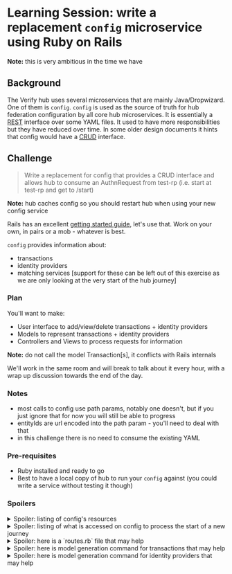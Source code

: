 # Learning Session: write a replacement `config` microservice using Ruby on Rails

**Note:** this is very ambitious in the time we have

## Background

The Verify hub uses several microservices that are mainly Java/Dropwizard.  One of them is `config`.  `config` is used as the source of truth for hub federation configuration by all core hub microservices.  It is essentially a [REST](https://en.wikipedia.org/wiki/Representational_state_transfer) interface over some YAML files.  It used to have more responsibilities but they have reduced over time.  In some older design documents it hints that config would have a [CRUD](https://en.wikipedia.org/wiki/Create,_read,_update_and_delete) interface.

## Challenge

> Write a replacement for config that provides a CRUD interface and allows hub to consume an AuthnRequest from test-rp (i.e. start at test-rp and get to /start)

**Note:** hub caches config so you should restart hub when using your new config service

Rails has an excellent [getting started guide](http://guides.rubyonrails.org/getting_started.html), let's use that.  Work on your own, in pairs or a mob - whatever is best.

`config` provides information about:
* transactions
* identity providers
* matching services [support for these can be left out of this exercise as we are only looking at the very start of the hub journey]

### Plan 

You'll want to make:
* User interface to add/view/delete transactions + identity providers
* Models to represent transactions + identity providers
* Controllers and Views to process requests for information

**Note:** do not call the model Transaction[s], it conflicts with Rails internals

We'll work in the same room and will break to talk about it every hour, with a wrap up discussion towards the end of the day.

### Notes

* most calls to config use path params, notably one doesn't, but if you just ignore that for now you will still be able to progress
* entityIds are url encoded into the path param - you'll need to deal with that
* in this challenge there is no need to consume the existing YAML

### Pre-requisites

* Ruby installed and ready to go
* Best to have a local copy of hub to run your `config` against (you could write a service without testing it though)

### Spoilers

<details>
  <summary>Spoiler: listing of config's resources</summary>
  <p>

```
    GET     /config/certificates/health-check (uk.gov.ida.hub.config.resources.CertificatesResource)
    GET     /config/certificates/invalid (uk.gov.ida.hub.config.resources.CertificatesResource)
    GET     /config/certificates/{entityId}/certs/encryption (uk.gov.ida.hub.config.resources.CertificatesResource)
    GET     /config/certificates/{entityId}/certs/signing (uk.gov.ida.hub.config.resources.CertificatesResource)
    GET     /config/countries (uk.gov.ida.hub.config.resources.CountriesResource)
    GET     /config/idps/enabled (uk.gov.ida.hub.config.resources.IdentityProviderResource)
    GET     /config/idps/{entityId}/display-data (uk.gov.ida.hub.config.resources.IdentityProviderResource)
    GET     /config/idps/{entityId}/enabled (uk.gov.ida.hub.config.resources.IdentityProviderResource)
    GET     /config/matching-services (uk.gov.ida.hub.config.resources.MatchingServiceResource)
    GET     /config/matching-services/{entityId} (uk.gov.ida.hub.config.resources.MatchingServiceResource)
    GET     /config/transactions/enabled (uk.gov.ida.hub.config.resources.TransactionsResource)
    GET     /config/transactions/{entityId}/assertion-consumer-service-uri (uk.gov.ida.hub.config.resources.TransactionsResource)
    GET     /config/transactions/{entityId}/display-data (uk.gov.ida.hub.config.resources.TransactionsResource)
    GET     /config/transactions/{entityId}/eidas-enabled (uk.gov.ida.hub.config.resources.TransactionsResource)
    GET     /config/transactions/{entityId}/levels-of-assurance (uk.gov.ida.hub.config.resources.TransactionsResource)
    GET     /config/transactions/{entityId}/matching-process (uk.gov.ida.hub.config.resources.TransactionsResource)
    GET     /config/transactions/{entityId}/matching-service-entity-id (uk.gov.ida.hub.config.resources.TransactionsResource)
    GET     /config/transactions/{entityId}/should-hub-sign-response-messages (uk.gov.ida.hub.config.resources.TransactionsResource)
    GET     /config/transactions/{entityId}/should-hub-use-legacy-saml-standard (uk.gov.ida.hub.config.resources.TransactionsResource)
    GET     /config/transactions/{entityId}/user-account-creation-attributes (uk.gov.ida.hub.config.resources.TransactionsResource)
    GET     /internal/version-info (uk.gov.ida.resources.VersionInfoResource)
    GET     /service-name (uk.gov.ida.resources.ServiceNameResource)
    GET     /service-status (uk.gov.ida.resources.ServiceStatusResource)
```
</details>

<details>
  <summary>Spoiler: listing of what is accessed on config to process the start of a new journey</summary>
  <p>

```
 "GET /config/certificates/http%3A%2F%2Fwww.test-rp.gov.uk%2FSAML2%2FMD/certs/signing HTTP/1.1" 200 1623 "-" "SamlProxy Service (samlProxyClient)" 30
 "GET /config/certificates/http%3A%2F%2Fwww.test-rp.gov.uk%2FSAML2%2FMD/certs/signing HTTP/1.1" 200 1623 "-" "Saml Engine Service (samlEngineClient)" 5
 "GET /config/transactions/http%3A%2F%2Fwww.test-rp.gov.uk%2FSAML2%2FMD/assertion-consumer-service-uri HTTP/1.1" 200 49 "-" "Policy Service (policyClient)" 16
 "GET /config/transactions/http%3A%2F%2Fwww.test-rp.gov.uk%2FSAML2%2FMD/eidas-enabled HTTP/1.1" 200 4 "-" "Policy Service (policyClient)" 4
 "GET /config/idps/enabled?transactionEntityId=http%3A%2F%2Fwww.test-rp.gov.uk%2FSAML2%2FMD HTTP/1.1" 200 566 "-" "Policy Service (policyClient)" 21
 "GET /config/transactions/http%3A%2F%2Fwww.test-rp.gov.uk%2FSAML2%2FMD/levels-of-assurance HTTP/1.1" 200 11 "-" "Policy Service (policyClient)" 5
 "GET /config/transactions/http%3A%2F%2Fwww.test-rp.gov.uk%2FSAML2%2FMD/display-data HTTP/1.1" 200 95 "-" "Frontend Service (frontendClient)" 8
 "GET /config/transactions/http%3A%2F%2Fwww.test-rp.gov.uk%2FSAML2%2FMD/levels-of-assurance HTTP/1.1" 200 11 "-" "Frontend Service (frontendClient)" 2
 "GET /config/idps/http%3A%2F%2Flocalhost%3A50400%2Fmetadata/display-data HTTP/1.1" 200 121 "-" "Frontend Service (frontendClient)" 6
 "GET /config/idps/http%3A%2F%2Fstub_idp.acme.org%2Fstub-idp-two%2FSSO%2FPOST/display-data HTTP/1.1" 200 124 "-" "Frontend Service (frontendClient)" 4
 "GET /config/idps/http%3A%2F%2Fstub_idp.acme.org%2Fstub-idp-demo%2FSSO%2FPOST/display-data HTTP/1.1" 200 124 "-" "Frontend Service (frontendClient)" 2
 "GET /config/idps/http%3A%2F%2Fstub_idp.acme.org%2Fexperian%2FSSO%2FPOST/display-data HTTP/1.1" 200 120 "-" "Frontend Service (frontendClient)" 3
 "GET /config/idps/http%3A%2F%2Fstub_idp.acme.org%2Fmorpho%2FSSO%2FPOST/display-data HTTP/1.1" 200 108 "-" "Frontend Service (frontendClient)" 3
 "GET /config/idps/http%3A%2F%2Fstub_idp.acme.org%2Fcitizensafe%2FSSO%2FPOST/display-data HTTP/1.1" 200 113 "-" "Frontend Service (frontendClient)" 3
 "GET /config/idps/http%3A%2F%2Fstub_idp.acme.org%2Fdigidentity%2FSSO%2FPOST/display-data HTTP/1.1" 200 123 "-" "Frontend Service (frontendClient)" 3
 "GET /config/idps/http%3A%2F%2Fstub_idp.acme.org%2Fstud-idp-three%2FSSO%2FPOST/display-data HTTP/1.1" 200 126 "-" "Frontend Service (frontendClient)" 3
 "GET /config/idps/http%3A%2F%2Fstub_idp.acme.org%2Fbarclays%2FSSO%2FPOST/display-data HTTP/1.1" 200 110 "-" "Frontend Service (frontendClient)" 3
 "GET /config/idps/http%3A%2F%2Fstub_idp.acme.org%2Fpost-office-test-rp%2FSSO%2FPOST/display-data HTTP/1.1" 200 118 "-" "Frontend Service (frontendClient)" 2
 "GET /config/idps/http%3A%2F%2Fstub_idp.acme.org%2Fheadless-idp%2FSSO%2FPOST/display-data HTTP/1.1" 200 124 "-" "Frontend Service (frontendClient)" 2
 "GET /config/idps/http%3A%2F%2Fstub_idp.acme.org%2Froyal-mail%2FSSO%2FPOST/display-data HTTP/1.1" 200 112 "-" "Frontend Service (frontendClient)" 4
```
</details>

<details>
  <summary>Spoiler: here is a `routes.rb` file that may help</summary>
  <p>
  
  <details>
    <summary>are you really sure that you don't want to try and do this yourself first?</summary>
    <p>
    
```ruby
Rails.application.routes.draw do

  get 'config/idps/enabled' => 'idps#all'
  resources :idps, path: '/config/idps', id: /[A-Za-z0-9%._-]+/ do
    resources :idp_display_data, path: '/display-data', only: [:index]
    resources :idp_enabled, path: '/enabled', only: [:index]
  end

  get 'config/transactions/enabled' => 'transactions#all'
  resources :transactions, path: '/config/transactions', id: /[A-Za-z0-9%._-]+/ do
    resources :transactions_display_data, path: '/display-data', only: [:index]
    resources :transactions_levels_of_assurance, path: '/levels-of-assurance', only: [:index]
    resources :transactions_assertion_consumer_service_uri, path: '/assertion-consumer-service-uri', only: [:index]
    resources :transactions_eidas_enabled, path: '/eidas-enabled', only: [:index]
  end

  resources :certificates, path: '/config/certificates', id: /[A-Za-z0-9%._-]+/ do
    resources :certificates_signing, path: '/certs/signing', only: [:index]
  end

  root 'config#index'
end
```
</details>
</details>

<details>
  <summary>Spoiler: here is model generation command for transactions that may help</summary>
  <p>
  
`./bin/rails generate model RPTransaction simple_id:string eidas_enabled:boolean entity_id:string signing_cert:string levels_of_assurance:string assertion_consumer_service_uri:string service_homepage:string`
</details>

<details>
  <summary>Spoiler: here is model generation command for identity providers that may help</summary>
  <p>
  
`./bin/rails generate model Idp simple_id:string enabled:boolean entity_id:string signing_cert:string`
</details>

